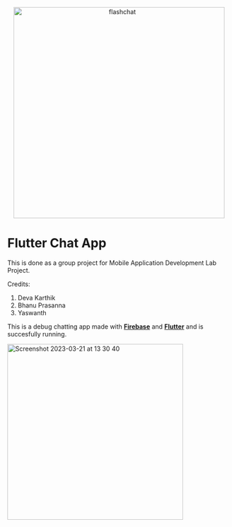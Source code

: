
<p align="center"><img width="477" alt="flashchat" src="https://user-images.githubusercontent.com/79924017/226548302-99b31ac9-8365-47b9-b73f-53f7c0bd1287.png"></p>

# Flutter Chat App
This is done as a group project for Mobile Application Development Lab Project.

Credits:
1) Deva Karthik
2) Bhanu Prasanna
3) Yaswanth


This is a debug chatting app made with [**Firebase**](https://firebase.google.com/?gclid=EAIaIQobChMIrbbIgIiU-AIVj5hmAh13OgUaEAAYASAAEgI9YvD_BwE&gclsrc=aw.ds) and [**Flutter**](https://flutter.dev/) and is succesfully running.


<img width="397" alt="Screenshot 2023-03-21 at 13 30 40" src="https://user-images.githubusercontent.com/79924017/226604700-d59ee8e2-a49a-498e-9f8b-c3e1a448eb60.png">
